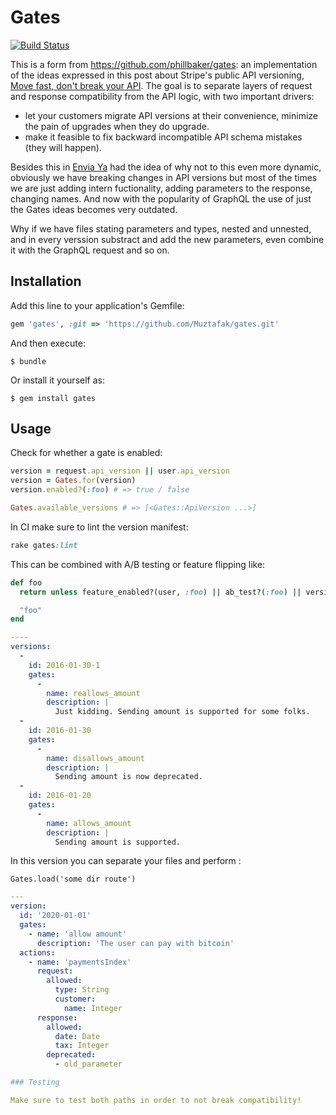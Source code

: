 # Gates

[![Build
Status](https://travis-ci.org/phillbaker/gates.png?branch=master)](https://travis-ci.org/phillbaker/gates)

This is a form from https://github.com/phillbaker/gates: an implementation of the ideas expressed in this post about Stripe's public API versioning, [Move fast, don't break your API](http://amberonrails.com/move-fast-dont-break-your-api/). The goal is to separate layers of request and response compatibility from the API logic, with two important drivers:
 * let your customers migrate API versions at their convenience, minimize the pain of upgrades when they do upgrade.
 * make it feasible to fix backward incompatible API schema mistakes (they will happen).

Besides this in [Envia Ya](https://enviaya.com.mx) had the idea of why not to this even more dynamic, obviously we have breaking changes in API versions but most of the times we are just adding intern fuctionality, adding parameters to the response, changing names. And now with the popularity of GraphQL the use of just the Gates ideas becomes very outdated.

Why if we have files stating parameters and types, nested and unnested, and in every verssion substract and add the new parameters, even combine it with the GraphQL request and so on.

## Installation

Add this line to your application's Gemfile:

```ruby
gem 'gates', :git => 'https://github.com/Muztafak/gates.git'
```

And then execute:

    $ bundle

Or install it yourself as:

    $ gem install gates

## Usage

Check for whether a gate is enabled:

```ruby
version = request.api_version || user.api_version
version = Gates.for(version)
version.enabled?(:foo) # => true / false

Gates.available_versions # => [<Gates::ApiVersion ...>]
```

In CI make sure to lint the version manifest:

```ruby
rake gates:lint
```

This can be combined with A/B testing or feature flipping like:

```ruby
def foo
  return unless feature_enabled?(user, :foo) || ab_test?(:foo) || version.enabled?(:foo)

  "foo"
end
```

```yaml
----
versions:
  -
    id: 2016-01-30-1
    gates:
      -
        name: reallows_amount
        description: |
          Just kidding. Sending amount is supported for some folks.
  -
    id: 2016-01-30
    gates:
      -
        name: disallows_amount
        description: |
          Sending amount is now deprecated.
  -
    id: 2016-01-20
    gates:
      -
        name: allows_amount
        description: |
          Sending amount is supported.
```

In this version you can separate your files and perform :

```
Gates.load('some dir route')
```
```yaml
---
version:
  id: '2020-01-01'
  gates:
    - name: 'allow amount'
      description: 'The user can pay with bitcoin'
  actions:
    - name: 'paymentsIndex'
      request:
        allowed:
          type: String
          customer:
            name: Integer
      response:
        allowed:
          date: Date
          tax: Integer
        deprecated:
          - old_parameter

### Testing

Make sure to test both paths in order to not break compatibility!
